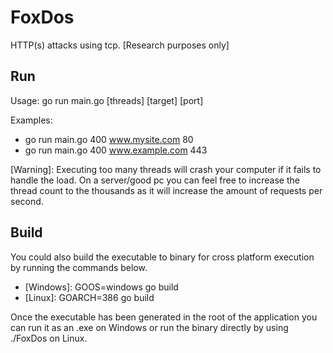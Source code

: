 # FoxDos 
HTTP(s) attacks using tcp. [Research purposes only]

## Run 
  Usage: go run main.go  [threads] [target] [port]
  
  Examples:
 - go run main.go 400 www.mysite.com 80
 - go run main.go 400 www.example.com 443

[Warning]: Executing too many threads will crash your computer if it fails to handle the load. On a server/good pc you can feel free to increase the thread count to the thousands as it will increase the amount of requests per second.

## Build
You could also build the executable to binary for cross platform execution by running the commands below.
 - [Windows]: GOOS=windows go build 
 - [Linux]: GOARCH=386 go build
 
 Once the executable has been generated in the root of the application you can run it as an .exe on Windows or run the binary directly by using ./FoxDos on Linux.

